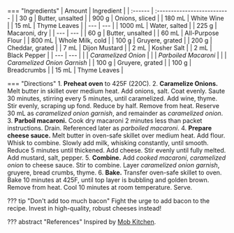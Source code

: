 === "Ingredients"
    | Amount  | Ingredient                  |
    | :------ | :-------------------------- |
    | 30 g    | Butter, unsalted            |
    | 900 g   | Onions, sliced              |
    | 180 mL  | White Wine                  |
    | 15 mL   | Thyme Leaves                |
    | ---     | ---                         |
    | 1000 mL | Water, salted               |
    | 225 g   | Macaroni, dry               |
    | ---     | ---                         |
    | 60 g    | Butter, unsalted            |
    | 60 mL   | All-Purpose Flour           |
    | 800 mL  | Whole Milk, cold            |
    | 100 g   | Gruyere, grated             |
    | 200 g   | Cheddar, grated             |
    | 7 mL    | Dijon Mustard               |
    | 2 mL    | Kosher Salt                 |
    | 2 mL    | Black Pepper                |
    | ---     | ---                         |
    |         | *Caramelized Onion*         |
    |         | *Parboiled Macaroni*        |
    |         | *Caramelized Onion Garnish* |
    | 100 g   | Gruyere, grated             |
    | 100 g   | Breadcrumbs                 |
    | 15 mL   | Thyme Leaves                |


=== "Directions"
    1. **Preheat oven** to 425F (220C).
    2. **Caramelize Onions.** Melt butter in skillet over medium heat. Add onions, salt. Coat evenly. Saute 30 minutes, stirring every 5 minutes, until caramelized. Add wine, thyme. Stir evenly, scraping up fond. Reduce by half. Remove from heat. Reserve 30 mL as *caramelized onion garnish*, and remainder as *caramelized onion*.
    3. **Parboil macaroni.** Cook dry macaroni 2 minutes less than packet instructions. Drain. Referenced later as *parboiled macaroni*.
    4. **Prepare cheese sauce.** Melt butter in oven-safe skillet over medium heat. Add flour. Whisk to combine. Slowly add milk, whisking constantly, until smooth. Reduce 5 minutes until thickened. Add cheese. Stir evenly until fully melted. Add mustard, salt, pepper.
    5. **Combine.** Add *cooked macaroni*, *caramelized onion* to cheese sauce. Stir to combine. Layer *caramelized onion garnish*, gruyere, bread crumbs, thyme.
    6. **Bake.** Transfer oven-safe skillet to oven. Bake 10 minutes at 425F, until top layer is bubbling and golden brown. Remove from heat. Cool 10 minutes at room temperature. Serve.


??? tip "Don't add too much bacon"
    Fight the urge to add bacon to the recipe. Invest in high-quality, robust cheeses instead!

??? abstract "References"
    Inspired by [Mob Kitchen](https://www.reddit.com/r/MobKitchen/comments/ew62bu/mobs_french_onion_mac_cheese/).
